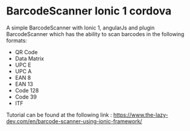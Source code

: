 # BarcodeScanner Ionic 1 cordova
A simple BarcodeScanner with Ionic 1, angularJs and  plugin BarcodeScanner which has the ability to scan barcodes in the following formats:  
<ul>
<li>QR Code </li>
<li>Data Matrix </li>
<li>UPC E </li>
<li>UPC A </li>
<li>EAN 8 </li>
<li>EAN 13 </li>
<li>Code 128 </li>
<li>Code 39 </li>
<li>ITF</li>
</ul>

Tutorial can be found at the following link : https://www.the-lazy-dev.com/en/barcode-scanner-using-ionic-framework/
